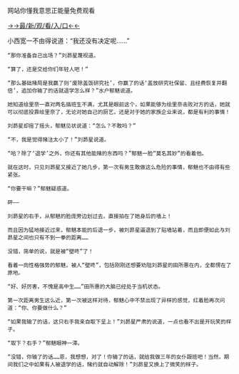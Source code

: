 网站你懂我意思正能量免费观看

<a href="https://m8k3.cc">→→最/新/观/看/入/口←←</a>


 小西宽一不由得说道：“我还没有决定呢……”

    “那你准备自己出场？”刘昴星蔑视道。

    “算了，还是交给你们年轻人吧！”

    “那么基础赌局是我赢了则‘废除盖饭研究社’，你赢了的话‘盖放研究社保留、且经费恢复并翻倍’，追加你输了的话就退学怎么样？”水户郁魅说道。

    她知道绘里奈一直对两名插班生不满，尤其是眼前这个，如果能够为绘里奈击败对方的话，她就可以彻底投靠绘里奈了，无论对她自己的厨艺，还是对于她的家族企业来说，都是有利的事情！

    刘昴星却摇了摇头，郁魅见状说道：“怎么？不敢吗？”

    “不，我是觉得赌注太小了！”刘昴星说道。

    “哈？除了‘退学’之外，你还有其他能赌的东西吗？”郁魅一脸“莫名其妙”的看着他。

    就在这时，只见刘昴星又接近了她几步，第一次有男生敢做这么危险的事情，郁魅也不由得有些紧张。

    “你要干嘛？”郁魅疑惑道。

    砰——

    刘昴星的右手，从郁魅的脸庞旁边划过去，直接拍在了她身后的墙上！

    而且因为猛地接近过来，郁魅本能的后退一步，被刘昴星逼退到了贴墙站着，而且即便如此与刘昴星之间也只有不到一拳的距离……

    没错，简单的说，就是被“壁咚”了！

    看着一向性格强势的郁魅，被人“壁咚”，包括刚刚还想要劝阻刘昴星的田所惠在内，全都愣在了原地。

    “好、好厉害，不愧是高中生……”田所惠的大脑已经处于当机状态。

    第一次距离男生这么近，第一次被这样对待，郁魅心中不禁出现了异样的感觉，红着脸再次问道：“你、你要做什么？”

    “如果我输了的话，这只右手我亲自取下呈上！”刘昴星严肃的说道，一点也看不出是开玩笑的样子。

    “取下？右手？”郁魅眼神一滞。

    “没错，你输了的话……恩，我想想，对了！你输了的话，就给我做三年的女仆跟班吧！当然，期间我们之中如果有人被退学的话，赌约就自动解除！”刘昴星又换上了微笑的样子。
